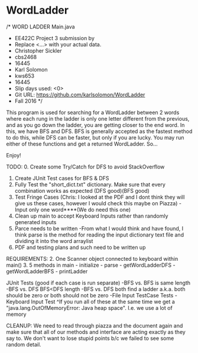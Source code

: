 # WordLadder
/* WORD LADDER Main.java
 * EE422C Project 3 submission by
 * Replace <...> with your actual data.
 * Christopher Sickler
 * cbs2468
 * 16445
 * Karl Solomon
 * kws653
 * 16445
 * Slip days used: <0>
 * Git URL: https://github.com/karlsolomon/WordLadder 
 * Fall 2016
 */

This program is used for searching for a WordLadder between 2 words where each rung in the ladder is only one letter different from the previous, and as you go down the ladder, you are getting closer to the end word.
In this, we have BFS and DFS.
BFS is generally accepted as the fastest method to do this, while DFS can be faster, but only if you are lucky.
You may run either of these functions and get a returned WordLadder. So...

Enjoy!


TODO:
0. Create some Try/Catch for DFS to avoid StackOverflow
1. Create JUnit Test cases for BFS & DFS
2. Fully Test the "short_dict.txt" dictionary. Make sure that every combination works as expected (DFS good)(BFS good)
3. Test Fringe Cases (Chris: I looked at the PDF and I dont think they will give us these cases, however I would check this maybe on Piazza)
	-Input only one word****(We do need this one)
4. Clean up main to accept Keyboard Inputs rather than randomly generated inputs
5. Parce needs to be written 
	-From what I would think and have found, I think parse is the method for reading the input dictionary text file and dividing it into the word arraylist
6. PDF and testing plans and such need to be written up


REQUIREMENTS:
2. One Scanner object connected to keyboard within main()
3. 5 methods in main
	- initialize
	- parse
	- getWordLadderDFS 
	- getWordLadderBFS
	- printLadder

JUnit Tests (good if each case is run separate)
-BFS vs. BFS is same length
-BFS vs. DFS BFS<DFS length
-BFS vs. DFS both find a ladder a.k.a. both should be zero or both should not be zero
-File Input TestCase Tests
-Keyboard Input Test
^If you run all of these at the same time we get a "java.lang.OutOfMemoryError: Java heap space". I.e. we use a lot of memory


CLEANUP:
We need to read through piazza and the document again and make sure that all of our methods and interface are acting exactly
as they say to. We don't want to lose stupid points b/c we failed to see some random detail.

